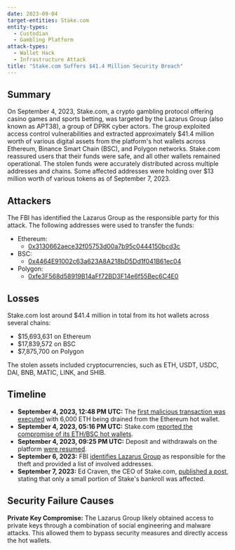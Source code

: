 ```yaml
---
date: 2023-09-04
target-entities: Stake.com
entity-types:
  - Custodian
  - Gambling Platform
attack-types:
  - Wallet Hack
  - Infrastructure Attack
title: "Stake.com Suffers $41.4 Million Security Breach"
---
```


## Summary

On September 4, 2023, Stake.com, a crypto gambling protocol offering casino games and sports betting, was targeted by the Lazarus Group (also known as APT38), a group of DPRK cyber actors. The group exploited access control vulnerabilities and extracted approximately $41.4 million worth of various digital assets from the platform's hot wallets across Ethereum, Binance Smart Chain (BSC), and Polygon networks. Stake.com reassured users that their funds were safe, and all other wallets remained operational. The stolen funds were accurately distributed across multiple addresses and chains. Some affected addresses were holding over $13 million worth of various tokens as of September 7, 2023.

## Attackers

The FBI has identified the Lazarus Group as the responsible party for this attack. The following addresses were used to transfer the funds:

- Ethereum:
  - [0x3130662aece32f05753d00a7b95c0444150bcd3c](https://etherscan.io/address/0x3130662aece32f05753d00a7b95c0444150bcd3c)
- BSC:
  - [0x4464E91002c63a623A8A218bD5Dd1f041B61ec04](https://bscscan.com/address/0x4464E91002c63a623A8A218bD5Dd1f041B61ec04)
- Polygon:
  - [0xfe3F568d58919B14aFf72BD3F14e6f55Bec6C4E0](https://polygonscan.com/address/0xfe3F568d58919B14aFf72BD3F14e6f55Bec6C4E0)

## Losses

Stake.com lost around $41.4 million in total from its hot wallets across several chains:

- $15,693,631 on Ethereum
- $17,839,572 on BSC
- $7,875,700 on Polygon

The stolen assets included cryptocurrencies, such as ETH, USDT, USDC, DAI, BNB, MATIC, LINK, and SHIB.

## Timeline

- **September 4, 2023, 12:48 PM UTC:** The [first malicious transaction was executed](https://etherscan.io/tx/0x98610e0a20b5ebb08c40e78b4d2271ae1fbd4fc3b8783b1bb7a5687918fad54e) with 6,000 ETH being drained from the Ethereum hot wallet.
- **September 4, 2023, 05:16 PM UTC:** Stake.com [reported the compromise of its ETH/BSC hot wallets](https://twitter.com/Stake/status/1698746766076588057).
- **September 4, 2023, 09:25 PM UTC:** Deposit and withdrawals on the platform [were resumed](https://twitter.com/Stake/status/1698809658742637022).
- **September 6, 2023:** FBI [identifies Lazarus Group](https://www.fbi.gov/news/press-releases/fbi-identifies-lazarus-group-cyber-actors-as-responsible-for-theft-of-41-million-from-stakecom) as responsible for the theft and provided a list of involved addresses.
- **September 7, 2023:** Ed Craven, the CEO of Stake.com, [published a post](https://medium.com/@edcraven22/always-moving-forward-reflections-on-the-recent-stake-com-exploit-431105710a2e), stating that only a small portion of Stake's bankroll was affected.

## Security Failure Causes

**Private Key Compromise:** The Lazarus Group likely obtained access to private keys through a combination of social engineering and malware attacks. This allowed them to bypass security measures and directly access the hot wallets.
